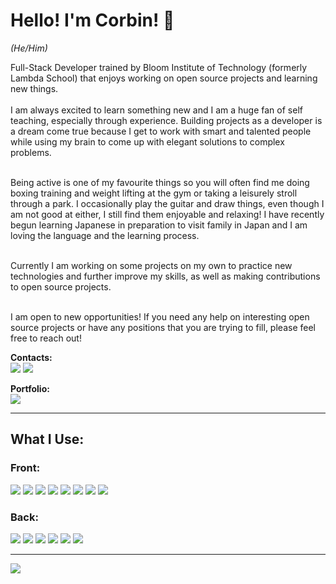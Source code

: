 # Hello! I'm Corbin! 👋

*(He/Him)*

Full-Stack Developer trained by Bloom Institute of Technology (formerly Lambda School) that enjoys working on open source projects and learning new things.  
\
I am always excited to learn something new and I am a huge fan of self teaching, especially through experience. Building projects as a developer is a dream come true because I get to work with smart and talented people while using my brain to come up with elegant solutions to complex problems.

\
Being active is one of my favourite things so you will often find me doing boxing training and weight lifting at the gym or taking a leisurely stroll through a park. I occasionally play the guitar and draw things, even though I am not good at either, I still find them enjoyable and relaxing! I have recently begun learning Japanese in preparation to visit family in Japan and I am loving the language and the learning process.

\
Currently I am working on some projects on my own to practice new technologies and further improve my skills, as well as making contributions to open source projects.


\
I am open to new opportunities! If you need any help on interesting open source projects or have any positions that you are trying to fill, please feel free to reach out!


**Contacts:**  
[![](https://img.shields.io/badge/LinkedIn-0077B5?style=for-the-badge&logo=linkedin&logoColor=white)](https://www.linkedin.com/in/corbinrobb/)
[![](https://img.shields.io/badge/Gmail-D14836?style=for-the-badge&logo=gmail&logoColor=white)](mailto:corbinrobb@gmail.com)

**Portfolio:**  
[![](https://img.shields.io/badge/website-000000?style=for-the-badge&logo=About.me&logoColor=white)](https://www.corbinrobb.com/)

---

## What I Use:
### Front:
![](https://img.shields.io/badge/React-20232A?style=for-the-badge&logo=react&logoColor=61DAFB)
![](https://img.shields.io/badge/Redux-593D88?style=for-the-badge&logo=redux&logoColor=white)
![](https://img.shields.io/badge/JavaScript-323330?style=for-the-badge&logo=javascript&logoColor=F7DF1E)
![](https://img.shields.io/badge/TypeScript-007ACC?style=for-the-badge&logo=typescript&logoColor=white)
![](https://img.shields.io/badge/HTML5-E34F26?style=for-the-badge&logo=html5&logoColor=white)
![](https://img.shields.io/badge/CSS3-1572B6?style=for-the-badge&logo=css3&logoColor=white)
![](https://img.shields.io/badge/Tailwind_CSS-38B2AC?style=for-the-badge&logo=tailwind-css&logoColor=white)
![](https://img.shields.io/badge/Jest-C21325?style=for-the-badge&logo=jest&logoColor=white)  

### Back:
![](https://img.shields.io/badge/Node.js-339933?style=for-the-badge&logo=nodedotjs&logoColor=white)
![](https://img.shields.io/badge/Express.js-000000?style=for-the-badge&logo=express&logoColor=white)
![](https://img.shields.io/badge/PostgreSQL-316192?style=for-the-badge&logo=postgresql&logoColor=white)
![](https://img.shields.io/badge/SQLite-07405E?style=for-the-badge&logo=sqlite&logoColor=white)
![](https://img.shields.io/badge/Python-FFD43B?style=for-the-badge&logo=python&logoColor=darkgreen)
![](https://img.shields.io/badge/fastapi-109989?style=for-the-badge&logo=FASTAPI&logoColor=white)


---

![](https://github-readme-stats.vercel.app/api?username=corbinrobb)



<!--
**corbinrobb/corbinrobb** is a ✨ _special_ ✨ repository because its `README.md` (this file) appears on your GitHub profile.

Here are some ideas to get you started:

- 🔭 I’m currently working on ...
- 🌱 I’m currently learning ...
- 👯 I’m looking to collaborate on ...
- 🤔 I’m looking for help with ...
- 💬 Ask me about ...
- 📫 How to reach me: ...
- 😄 Pronouns: ...
- ⚡ Fun fact: ...
-->

